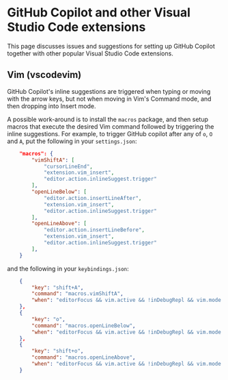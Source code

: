 # GitHub Copilot and other Visual Studio Code extensions

This page discusses issues and suggestions for setting up GitHub Copilot
together with other popular Visual Studio Code extensions.

## Vim (vscodevim)

GitHub Copilot's inline suggestions are triggered when typing or moving with the
arrow keys, but not when moving in Vim's Command mode, and then dropping into
Insert mode.

A possible work-around is to install the `macros` package, and then setup macros
that execute the desired Vim command followed by triggering the inline
suggestions.
For example, to trigger GitHub copilot after any of `o`, `O` and `A`, put the following in your `settings.json`:

```json
    "macros": {
        "vimShiftA": [
            "cursorLineEnd",
            "extension.vim_insert",
            "editor.action.inlineSuggest.trigger"
        ],
        "openLineBelow": [
            "editor.action.insertLineAfter",
            "extension.vim_insert",
            "editor.action.inlineSuggest.trigger"
        ],
        "openLineAbove": [
            "editor.action.insertLineBefore",
            "extension.vim_insert",
            "editor.action.inlineSuggest.trigger"
        ],
    }
```

and the following in your `keybindings.json`:

```json
    {
        "key": "shift+A",
        "command": "macros.vimShiftA",
        "when": "editorFocus && vim.active && !inDebugRepl && vim.mode == 'Normal'"
    },
    {
        "key": "o",
        "command": "macros.openLineBelow",
        "when": "editorFocus && vim.active && !inDebugRepl && vim.mode == 'Normal'"
    },
    {
        "key": "shift+o",
        "command": "macros.openLineAbove",
        "when": "editorFocus && vim.active && !inDebugRepl && vim.mode == 'Normal'"
    }
```
